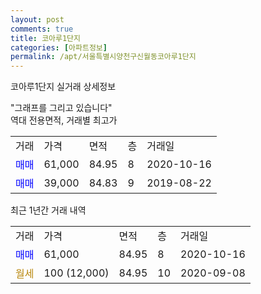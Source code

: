 ```yaml
---
layout: post
comments: true
title: 코아루1단지
categories: [아파트정보]
permalink: /apt/서울특별시양천구신월동코아루1단지
---
```


코아루1단지 실거래 상세정보

<script type="text/javascript">
  google.charts.load('current', {'packages':['line', 'corechart']});
  google.charts.setOnLoadCallback(drawChart);

  function drawChart() {
    var data = new google.visualization.DataTable();
    data.addColumn('date', '거래일');
    data.addColumn('number', "매매");
    data.addColumn('number', "전세");
    data.addColumn('number', "전매");

    data.addRows([[new Date(Date.parse("2020-10-16")), 61000, null, null], [new Date(Date.parse("2020-09-08")), null, null, null]]);

    var options = {
      hAxis: {
        format: 'yyyy/MM/dd'
      },    
      lineWidth: 0,
      pointsVisible: true,    
      title: '최근 1년간 유형별 실거래가 분포',
      legend: { position: 'bottom' }
    };

    var formatter = new google.visualization.NumberFormat({pattern:'###,###'} );
    formatter.format(data, 1);
    formatter.format(data, 2);
    
    setTimeout(function() {
        var chart = new google.visualization.LineChart(document.getElementById('columnchart_material'));
        chart.draw(data, (options));
        document.getElementById('loading').style.display = 'none';
    }, 1000);
  }
</script>


<div id="loading" style="z-index:20; display: block; margin-left: 0px">"그래프를 그리고 있습니다"</div>
<div id="columnchart_material" style="width: 95%; margin-left: 0px; display: block"></div>
<!-- contents start -->
역대 전용면적, 거래별 최고가
<table class="sortable">
    <tr>
      <td>거래</td>
      <td>가격</td>
      <td>면적</td>
      <td>층</td>
      <td>거래일</td>
    </tr>
        <tr>
          <td><a style="color: blue">매매</a></td>
          <td>61,000</td>
          <td>84.95</td>
          <td>8</td>
          <td>2020-10-16</td>
        </tr>            <tr>
          <td><a style="color: blue">매매</a></td>
          <td>39,000</td>
          <td>84.83</td>
          <td>9</td>
          <td>2019-08-22</td>
        </tr>        
    
    
</table>

최근 1년간 거래 내역

<table class="sortable">
    <tr>
      <td>거래</td>
      <td>가격</td>
      <td>면적</td>
      <td>층</td>
      <td>거래일</td>
    </tr>
    <tr>
      <td><a style="color: blue">매매</a></td>
      <td>61,000</td>
      <td>84.95</td>
      <td>8</td>
      <td>2020-10-16</td>
    </tr>          <tr>
      <td><a style="color: darkgoldenrod">월세</a></td>
      <td>100 (12,000)</td>
      <td>84.95</td>
      <td>10</td>
      <td>2020-09-08</td>
    </tr>      </table>
<!-- contents end -->    


